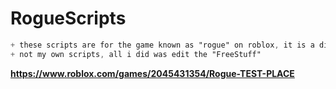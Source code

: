 # RogueScripts
```css
+ these scripts are for the game known as "rogue" on roblox, it is a different version of the popular game by Fierzaa named "KAT"
+ not my own scripts, all i did was edit the "FreeStuff"
```
**https://www.roblox.com/games/2045431354/Rogue-TEST-PLACE**
